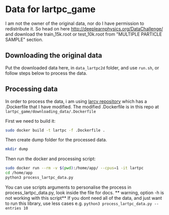 # Data for lartpc_game

I am not the owner of the original data, nor do I have permission to redistribute it.
So head on here http://deeplearnphysics.org/DataChallenge/ and download the train_15k.root or test_10k.root from 
"MULTIPLE PARTICLE SAMPLE" section.

## Downloading the original data

Put the downloaded data here, in `data_lartpc2d` folder, and use `run.sh`, or follow steps below to process the data.

## Processing data

In order to process the data, i am using [larcv repository](https://github.com/DeepLearnPhysics/larcv2)
which has a .Dockerfile that I have modified. The modified .Dockerfile is in this repo at `lartpc_game/downloading_data/.Dockerfile`

First we need to build it:

```bash
sudo docker build -t lartpc -f .Dockerfile .
```

Then create dump folder for the processed data.

```bash
mkdir dump
```

Then run the docker and processing script:

```bash
sudo docker run --rm -v $(pwd):/home/app/ --cpus=1 -it lartpc 
cd /home/app
python3 process_lartpc_data.py 
```

You can use scripts arguments to personalise the process in process_lartpc_data.py, look inside the file for docs.
** warning, option -h is not working with this script**
If you dont need all of the data, and just want to run this library, use less cases e.g. `python3 process_lartpc_data.py --entries 10`

